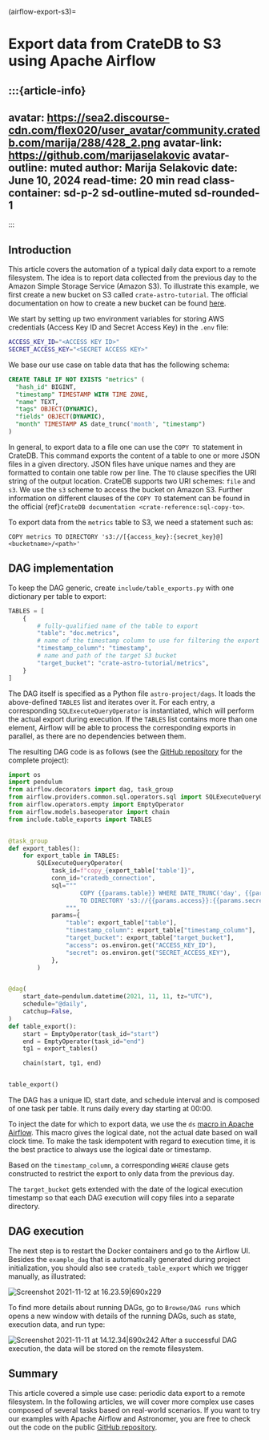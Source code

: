 (airflow-export-s3)=
# Export data from CrateDB to S3 using Apache Airflow

:::{article-info}
---
avatar: https://sea2.discourse-cdn.com/flex020/user_avatar/community.cratedb.com/marija/288/428_2.png
avatar-link: https://github.com/marijaselakovic
avatar-outline: muted
author: Marija Selakovic
date: June 10, 2024
read-time: 20 min read
class-container: sd-p-2 sd-outline-muted sd-rounded-1
---
:::

## Introduction
This article covers the automation of a typical daily data export to a remote filesystem.
The idea is to report data collected from the previous day to the Amazon Simple Storage
Service (Amazon S3). To illustrate this example, we first create a new bucket on S3 called
`crate-astro-tutorial`. The official documentation on how to create a new bucket can be
found [here](https://docs.aws.amazon.com/AmazonS3/latest/userguide/create-bucket-overview.html).

We start by setting up two environment variables for storing AWS credentials
(Access Key ID and Secret Access Key) in the `.env` file:
```bash
ACCESS_KEY_ID="<ACCESS KEY ID>"
SECRET_ACCESS_KEY="<SECRET ACCESS KEY>"
```
We base our use case on table data that has the following schema:

```sql
CREATE TABLE IF NOT EXISTS "metrics" ( 
  "hash_id" BIGINT,
  "timestamp" TIMESTAMP WITH TIME ZONE,
  "name" TEXT,
  "tags" OBJECT(DYNAMIC),
  "fields" OBJECT(DYNAMIC),
  "month" TIMESTAMP AS date_trunc('month', "timestamp")
)
```
In general, to export data to a file one can use the `COPY TO` statement in CrateDB. This command exports the content of a table to one or more JSON files in a given directory. JSON files have unique names and they are formatted to contain one table row per line. The `TO` clause specifies the URI string of the output location. CrateDB supports two URI schemes: `file` and `s3`. We use the `s3` scheme to access the bucket on Amazon S3. Further information on different clauses of the `COPY TO` statement can be found in the official {ref}`CrateDB documentation <crate-reference:sql-copy-to>`.

To export data from the `metrics` table to S3, we need a statement such as:

`COPY metrics TO DIRECTORY 's3://[{access_key}:{secret_key}@]<bucketname>/<path>'`

## DAG implementation

To keep the DAG generic, create `include/table_exports.py` with one dictionary per table to export:
```python
TABLES = [
    {
        # fully-qualified name of the table to export
        "table": "doc.metrics",
        # name of the timestamp column to use for filtering the export
        "timestamp_column": "timestamp",
        # name and path of the target S3 bucket
        "target_bucket": "crate-astro-tutorial/metrics",
    }
]
```
The DAG itself is specified as a Python file `astro-project/dags`. It loads the above-defined `TABLES` list and iterates over it. For each entry, a corresponding `SQLExecuteQueryOperator` is instantiated, which will perform the actual export during execution. If the `TABLES` list contains more than one element, Airflow will be able to process the corresponding exports in parallel, as there are no dependencies between them.

The resulting DAG code is as follows (see the [GitHub repository](https://github.com/crate/cratedb-airflow-tutorial) for the complete project):
```python
import os
import pendulum
from airflow.decorators import dag, task_group
from airflow.providers.common.sql.operators.sql import SQLExecuteQueryOperator
from airflow.operators.empty import EmptyOperator
from airflow.models.baseoperator import chain
from include.table_exports import TABLES


@task_group
def export_tables():
    for export_table in TABLES:
        SQLExecuteQueryOperator(
            task_id=f"copy_{export_table['table']}",
            conn_id="cratedb_connection",
            sql="""
                    COPY {{params.table}} WHERE DATE_TRUNC('day', {{params.timestamp_column}}) = '{{macros.ds_add(ds, -1)}}'
                    TO DIRECTORY 's3://{{params.access}}:{{params.secret}}@{{params.target_bucket}}-{{macros.ds_add(ds, -1)}}';
                """,
            params={
                "table": export_table["table"],
                "timestamp_column": export_table["timestamp_column"],
                "target_bucket": export_table["target_bucket"],
                "access": os.environ.get("ACCESS_KEY_ID"),
                "secret": os.environ.get("SECRET_ACCESS_KEY"),
            },
        )


@dag(
    start_date=pendulum.datetime(2021, 11, 11, tz="UTC"),
    schedule="@daily",
    catchup=False,
)
def table_export():
    start = EmptyOperator(task_id="start")
    end = EmptyOperator(task_id="end")
    tg1 = export_tables()

    chain(start, tg1, end)


table_export()
```
The DAG has a unique ID, start date, and schedule interval and is composed of one task per table. It runs daily every day starting at 00:00.

To inject the date for which to export data, we use the `ds` [macro in Apache Airflow](https://airflow.apache.org/docs/apache-airflow/stable/templates-ref.html). This macro gives the logical date, not the actual date based on wall clock time. To make the task idempotent with regard to execution time, it is the best practice to always use the logical date or timestamp.

Based on the `timestamp_column`, a corresponding `WHERE` clause gets constructed to restrict the export to only data from the previous day.

The `target_bucket` gets extended with the date of the logical execution timestamp so that each DAG execution will copy files into a separate directory.

## DAG execution

The next step is to restart the Docker containers and go to the Airflow UI. Besides the `example_dag` that is automatically generated during project initialization, you should also see `cratedb_table_export` which we trigger manually, as illustrated:

![Screenshot 2021-11-12 at 16.23.59|690x229](https://us1.discourse-cdn.com/flex020/uploads/crate/original/1X/4655021e39ff3a524b6152b3e4a0f9f4656be9df.png)

To find more details about running DAGs, go to `Browse/DAG runs` which opens a new window with details of the running DAGs, such as state, execution data, and run type:

![Screenshot 2021-11-11 at 14.12.34|690x242](https://us1.discourse-cdn.com/flex020/uploads/crate/original/1X/7ca80b8c8cacfff176c160e83833a1f6f03f9126.png)
After a successful DAG execution, the data will be stored on the remote filesystem.

## Summary
This article covered a simple use case: periodic data export to a remote filesystem. In the following articles, we will cover more complex use cases composed of several tasks based on real-world scenarios. If you want to try our examples with Apache Airflow and Astronomer, you are free to check out the code on the public [GitHub repository](https://github.com/crate/cratedb-airflow-tutorial).
